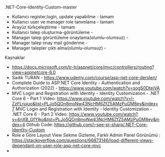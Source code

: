 .NET-Core-Identity-Custom-master

- Kullanıcı register,login, update yapabilme - tamam
- Kullanıcı user ve manager role tanımlama - tamam 
- Arayüz türkçeleştirme - tamam
- Kullanıcı talep oluşturma-görüntüleme - 
- Manager talep görüntüleme onaylama(olumlu-olumsuz) - 
- Manager talep onay mail gönderme - 
- Manager talepler çıktı alma(olumlu-olumsuz) - 

Kaynaklar
- https://docs.microsoft.com/tr-tr/aspnet/core/mvc/controllers/routing?view=aspnetcore-6.0
- Sadık TURAN - https://www.udemy.com/course/asp-net-core-dersleri/
- Complete Guide to ASP.NET Core Identity - Authentication and Authorization (2022) - https://www.youtube.com/watch?v=sogS0DtejVA
- MVC Login and Registration with Identity - Identity Customization - .NET Core 6 - Part 1 
  Video:  https://www.youtube.com/watch?v=I-ZzFLruiuo&list=PLJo5QOn8moNw43NcHM6ZfZ5AMzPuGM8ey&index=7
  MVC Login and Registration with Identity - Identity Customization - .NET Core 6 - Part 2
  Video: https://www.youtube.com/watch?v=4nXB_GfYIko&list=PLJo5QOn8moNw43NcHM6ZfZ5AMzPuGM8ey&index=4
  Github Code: https://github.com/i-see-pi-sharp/.NET-Core-Identity-Custom
- Role e Göre Layout View Sekme Gizleme, Farklı Admin Panel Görünümü : https://stackoverflow.com/questions/66873146/load-different-views-dependant-on-user-role-asp-net-core-mvc
- 
